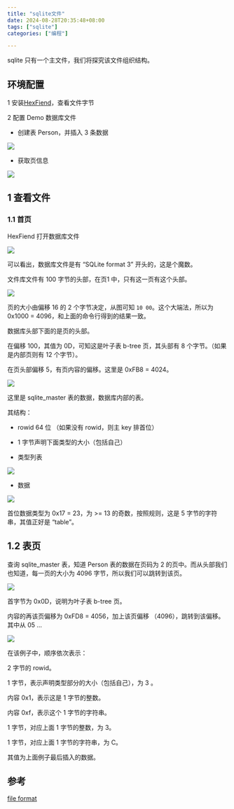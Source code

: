 ```yaml
---
title: "sqlite文件"
date: 2024-08-28T20:35:48+08:00
tags: ["sqlite"]
categories: ["编程"]

---
```


sqlite 只有一个主文件，我们将探究该文件组织结构。

## 环境配置

1 安装[HexFiend](https://github.com/HexFiend/HexFiend)，查看文件字节

2 配置 Demo 数据库文件

* 创建表 Person，并插入 3 条数据

![](/images/sqlite_1.png)

* 获取页信息

![](/images/sqlite_2.png)

## 1 查看文件

### 1.1 首页

HexFiend 打开数据库文件

![](/images/sqlite_3.png)

可以看出，数据库文件是有 “SQLite format 3” 开头的，这是个魔数。

文件库文件有 100 字节的头部，在页1 中，只有这一页有这个头部。

![](/images/sqlite_7.png)


页的大小由偏移 16 的 2 个字节决定，从图可知 ``10 00``。这个大端法，所以为 0x1000 = 4096，和上面的命令行得到的结果一致。

数据库头部下面的是页的头部。

在偏移 100，其值为 0D，可知这是叶子表 b-tree 页，其头部有 8 个字节。（如果是内部页则有 12 个字节）。

在页头部偏移 5，有页内容的偏移。这里是 0xFB8 = 4024。

![](/images/sqlite_4.png)

这里是 sqlite_master 表的数据，数据库内部的表。

其结构：

* rowid 64 位 （如果没有 rowid，则主 key 排首位）

* 1 字节声明下面类型的大小（包括自己）

* 类型列表

![](/images/sqlite_5.png)

* 数据

![](/images/sqlite_6.png)

首位数据类型为 0x17 = 23，为 >= 13 的奇数，按照规则，这是 5 字节的字符串，其值正好是 “table”。

## 1.2 表页

查询 sqlite_master 表，知道 Person 表的数据在页码为 2 的页中。而从头部我们也知道，每一页的大小为 4096 字节，所以我们可以跳转到该页。

![](/images/sqlite_8.png)

首字节为 0x0D，说明为叶子表 b-tree 页。

内容的再该页偏移为 0xFD8 = 4056，加上该页偏移 （4096），跳转到该偏移。其中从 05 ...

![](/images/sqlite_9.png)

在该例子中，顺序依次表示：

2 字节的 rowid。

1 字节，表示声明类型部分的大小（包括自己），为 3 。

内容 0x1，表示这是 1 字节的整数。

内容 0xf，表示这个 1 字节的字符串。

1 字节，对应上面 1 字节的整数，为 3。

1 字节，对应上面 1 字节的字符串，为 C。

其值为上面例子最后插入的数据。


## 参考

[file format](https://www.sqlite.org/fileformat2.html)
